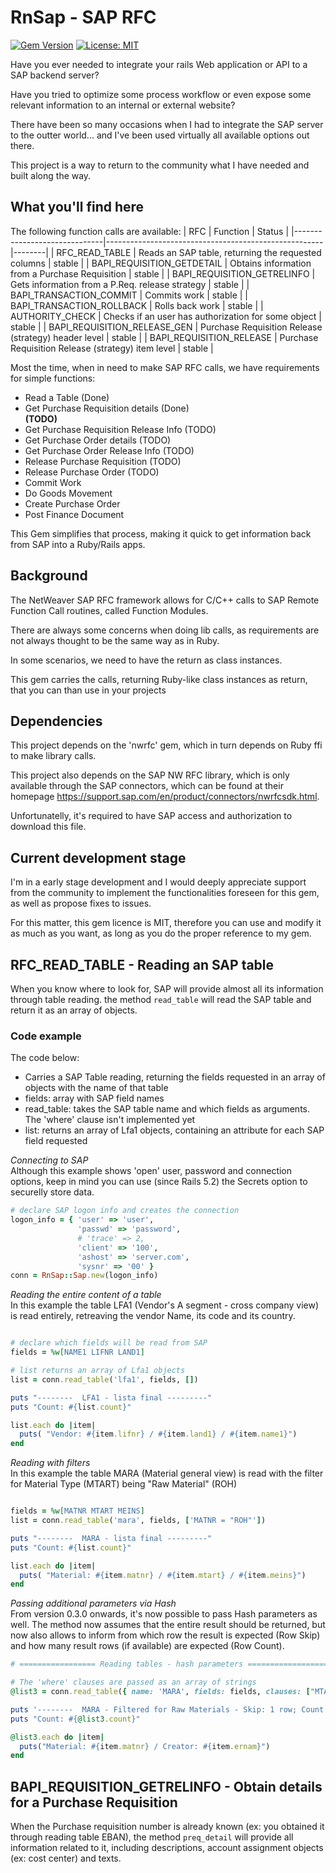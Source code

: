 # RnSap - SAP RFC 
[![Gem Version](https://badge.fury.io/rb/rnsap.svg)](https://badge.fury.io/rb/rnsap)
[![License: MIT](https://img.shields.io/badge/License-MIT-green.svg)](https://opensource.org/licenses/MIT)

Have you ever needed to integrate your rails Web application 
or API to a SAP backend server? 

Have you tried to optimize some process workflow or even expose some relevant information to an internal or external website?

There have been so many occasions when I had to integrate the SAP
server to the outter world... and I've been used virtually all 
available options out there. 

This project is a way to return to the community what I have needed
and built along the way. 

## What you'll find here
The following function calls are available:
| RFC                          | Function                                             | Status |
|------------------------------|------------------------------------------------------|--------|
| RFC_READ_TABLE               | Reads an SAP table, returning the requested columns  | stable |
| BAPI_REQUISITION_GETDETAIL   | Obtains information from a Purchase Requisition      | stable |
| BAPI_REQUISITION_GETRELINFO  | Gets information from a P.Req. release strategy      | stable |
| BAPI_TRANSACTION_COMMIT      | Commits work                                         | stable |
| BAPI_TRANSACTION_ROLLBACK    | Rolls back work                                      | stable |
| AUTHORITY_CHECK              | Checks if an user has authorization for some object  | stable |
| BAPI_REQUISITION_RELEASE_GEN | Purchase Requisition Release (strategy) header level | stable |
| BAPI_REQUISITION_RELEASE     | Purchase Requisition Release (strategy) item level   | stable |

Most the time, when in need to make SAP RFC calls, we have requirements for simple functions:
- Read a Table (Done)
- Get Purchase Requisition details (Done)
<br/><b>(TODO)</b>
- Get Purchase Requisition Release Info (TODO)
- Get Purchase Order details (TODO)
- Get Purchase Order Release Info (TODO)
- Release Purchase Requisition (TODO)
- Release Purchase Order (TODO)
- Commit Work
- Do Goods Movement
- Create Purchase Order
- Post Finance Document

This Gem simplifies that process, making it quick to get information back from SAP
into a Ruby/Rails apps.
## Background
The NetWeaver SAP RFC framework allows for C/C++ calls to SAP Remote Function Call routines, 
called Function Modules. 

There are always some concerns when doing lib calls, as requirements are not always thought
to be the same way as in Ruby.

In some scenarios, we need to have the return as class instances.

This gem carries the calls, returning Ruby-like class instances as return, that you can than
use in your projects

## Dependencies

This project depends on the 'nwrfc' gem, which in turn depends on Ruby ffi to make
library calls. 

This project also depends on the SAP NW RFC library, which is only available through
the SAP connectors, which can be found at their homepage 
https://support.sap.com/en/product/connectors/nwrfcsdk.html.

Unfortunatelly, it's required to have SAP access and authorization to download this file.

## Current development stage

I'm in a early stage development and I would deeply appreciate support from the community
to implement the functionalities foreseen for this gem, as well as propose fixes
to issues.

For this matter, this gem licence is MIT, therefore you can use and modify it as much
as you want, as long as you do the proper reference to my gem.

## RFC_READ_TABLE - Reading an SAP table

When you know where to look for, SAP will provide almost all its information through
table reading. the method <code>read_table</code> will read the SAP table and return it 
as an array of objects.
### Code example

The code below:
- Carries a SAP Table reading, returning the fields requested in an array of objects
  with the name of that table
- fields: array with SAP field names
- read_table: takes the SAP table name and which fields as arguments. The 'where' clause
  isn't implemented yet
- list: returns an array of Lfa1 objects, containing an attribute for each SAP field requested

*Connecting to SAP*<br/>
Although this example shows 'open' user, password and connection options, keep in mind
you can use (since Rails 5.2) the Secrets option to securelly store data.

```ruby
# declare SAP logon info and creates the connection
logon_info = { 'user' => 'user',
               'passwd' => 'password',
               # 'trace' => 2,
               'client' => '100',
               'ashost' => 'server.com',
               'sysnr' => '00' }
conn = RnSap::Sap.new(logon_info)
```

*Reading the entire content of a table*<br/>
In this example the table LFA1 (Vendor's A segment - cross company view)
is read entirely, retreaving the vendor Name, its code and its country.

```ruby

# declare which fields will be read from SAP
fields = %w[NAME1 LIFNR LAND1]

# list returns an array of Lfa1 objects
list = conn.read_table('lfa1', fields, [])

puts "--------  LFA1 - lista final ---------"
puts "Count: #{list.count}"

list.each do |item|
  puts( "Vendor: #{item.lifnr} / #{item.land1} / #{item.name1}")
end
```
*Reading with filters* <br/>
In this example the table MARA (Material general view) is read
with the filter for Material Type (MTART) being "Raw Material" (ROH)

```ruby

fields = %w[MATNR MTART MEINS]
list = conn.read_table('mara', fields, ['MATNR = "ROH"'])

puts "--------  MARA - lista final ---------"
puts "Count: #{list.count}"

list.each do |item|
  puts( "Material: #{item.matnr} / #{item.mtart} / #{item.meins}")
end
```

*Passing additional parameters via Hash* <br/>
From version 0.3.0 onwards, it's now possible to pass Hash parameters as well.
The method now assumes that the entire result should be returned, but now also
allows to inform from which row the result is expected (Row Skip) and
how many result rows (if available) are expected (Row Count).

```ruby
# ================= Reading tables - hash parameters ====================

# The 'where' clauses are passed as an array of strings
@list3 = conn.read_table({ name: 'MARA', fields: fields, clauses: ["MTART = 'ROH'"], row_skip: 1, row_count: 2 })

puts '--------  MARA - Filtered for Raw Materials - Skip: 1 row; Count: 2 rows ---------'
puts "Count: #{@list3.count}"

@list3.each do |item|
  puts("Material: #{item.matnr} / Creator: #{item.ernam}")
end
```
## BAPI_REQUISITION_GETRELINFO - Obtain details for a Purchase Requisition

When the Purchase requisition number is already known (ex: you obtained it through reading
table EBAN), the method <code>preq_detail</code> will provide all information related
to it, including descriptions, account assignment objects (ex: cost center) and texts. 